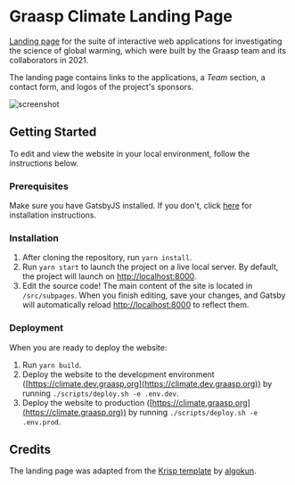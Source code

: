 # Graasp Climate Landing Page

[Landing page](https://climate.graasp.org) for the suite of interactive web applications for investigating the science of global warming, which were built by the Graasp team and its collaborators in 2021.

The landing page contains links to the applications, a _Team_ section, a contact form, and logos of the project's sponsors.

![screenshot](https://user-images.githubusercontent.com/19311953/138866621-f55abf6f-b78a-48bf-bb12-cdc1d52c92d1.png)

## Getting Started

To edit and view the website in your local environment, follow the instructions below.

### Prerequisites

Make sure you have GatsbyJS installed. If you don't, click [here](https://www.gatsbyjs.org/docs/preparing-your-environment/) for installation instructions.

### Installation

1. After cloning the repository, run `yarn install`.
2. Run `yarn start` to launch the project on a live local server. By default, the project will launch on [http://localhost:8000](#).
3. Edit the source code! The main content of the site is located in `/src/subpages`. When you finish editing, save your changes, and Gatsby will automatically reload [http://localhost:8000](#) to reflect them.

### Deployment

When you are ready to deploy the website:

1. Run `yarn build`.
2. Deploy the website to the development environment ([https://climate.dev.graasp.org](https://climate.dev.graasp.org)) by running `./scripts/deploy.sh -e .env.dev`.
3. Deploy the website to production ([https://climate.graasp.org](https://climate.graasp.org)) by running `./scripts/deploy.sh -e .env.prod`.

## Credits

The landing page was adapted from the [Krisp template](https://github.com/algokun/gatsby-starter-krisp) by [algokun](https://github.com/algokun).
